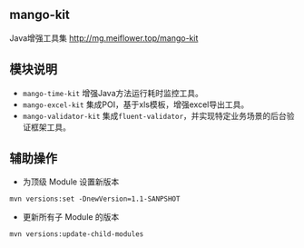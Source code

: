 ## mango-kit
Java增强工具集 http://mg.meiflower.top/mango-kit

## 模块说明
* `mango-time-kit` 增强Java方法运行耗时监控工具。
* `mango-excel-kit` 集成POI，基于xls模板，增强excel导出工具。
* `mango-validator-kit` 集成`fluent-validator`，并实现特定业务场景的后台验证框架工具。


## 辅助操作
* 为顶级 Module 设置新版本
```
mvn versions:set -DnewVersion=1.1-SANPSHOT
```
* 更新所有子 Module 的版本
```
mvn versions:update-child-modules
```
